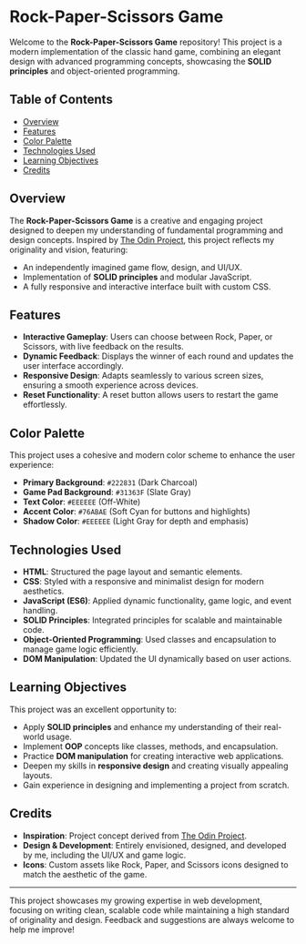 # Rock-Paper-Scissors Game

Welcome to the **Rock-Paper-Scissors Game** repository! This project is a modern implementation of the classic hand game, combining an elegant design with advanced programming concepts, showcasing the **SOLID principles** and object-oriented programming.

## Table of Contents

- [Overview](#overview)
- [Features](#features)
- [Color Palette](#color-palette)
- [Technologies Used](#technologies-used)
- [Learning Objectives](#learning-objectives)
- [Credits](#credits)

## Overview

The **Rock-Paper-Scissors Game** is a creative and engaging project designed to deepen my understanding of fundamental programming and design concepts. Inspired by [The Odin Project](https://www.theodinproject.com/), this project reflects my originality and vision, featuring:

- An independently imagined game flow, design, and UI/UX.
- Implementation of **SOLID principles** and modular JavaScript.
- A fully responsive and interactive interface built with custom CSS.

## Features

- **Interactive Gameplay**: Users can choose between Rock, Paper, or Scissors, with live feedback on the results.
- **Dynamic Feedback**: Displays the winner of each round and updates the user interface accordingly.
- **Responsive Design**: Adapts seamlessly to various screen sizes, ensuring a smooth experience across devices.
- **Reset Functionality**: A reset button allows users to restart the game effortlessly.

## Color Palette

This project uses a cohesive and modern color scheme to enhance the user experience:

- **Primary Background**: `#222831` (Dark Charcoal)
- **Game Pad Background**: `#31363F` (Slate Gray)
- **Text Color**: `#EEEEEE` (Off-White)
- **Accent Color**: `#76ABAE` (Soft Cyan for buttons and highlights)
- **Shadow Color**: `#EEEEEE` (Light Gray for depth and emphasis)

## Technologies Used

- **HTML**: Structured the page layout and semantic elements.
- **CSS**: Styled with a responsive and minimalist design for modern aesthetics.
- **JavaScript (ES6)**: Applied dynamic functionality, game logic, and event handling.
- **SOLID Principles**: Integrated principles for scalable and maintainable code.
- **Object-Oriented Programming**: Used classes and encapsulation to manage game logic efficiently.
- **DOM Manipulation**: Updated the UI dynamically based on user actions.

## Learning Objectives

This project was an excellent opportunity to:

- Apply **SOLID principles** and enhance my understanding of their real-world usage.
- Implement **OOP** concepts like classes, methods, and encapsulation.
- Practice **DOM manipulation** for creating interactive web applications.
- Deepen my skills in **responsive design** and creating visually appealing layouts.
- Gain experience in designing and implementing a project from scratch.

## Credits

- **Inspiration**: Project concept derived from [The Odin Project](https://www.theodinproject.com/).
- **Design & Development**: Entirely envisioned, designed, and developed by me, including the UI/UX and game logic.
- **Icons**: Custom assets like Rock, Paper, and Scissors icons designed to match the aesthetic of the game.

---

This project showcases my growing expertise in web development, focusing on writing clean, scalable code while maintaining a high standard of originality and design. Feedback and suggestions are always welcome to help me improve!
